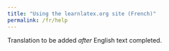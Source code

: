 ```yaml
---
title: "Using the learnlatex.org site (French)"
permalink: /fr/help
---
```

Translation to be added _after_ English text completed.
